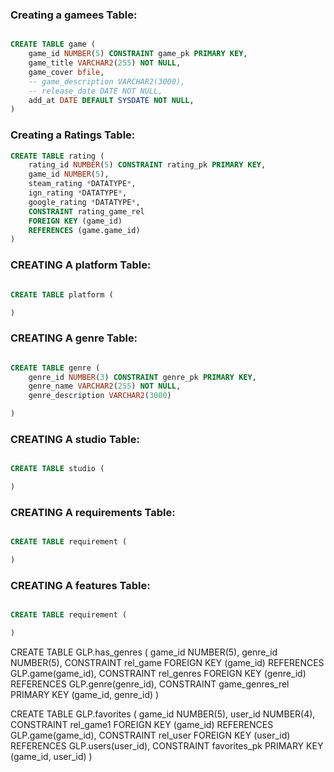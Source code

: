 ### Creating a gamees Table:

```sql

CREATE TABLE game (
    game_id NUMBER(5) CONSTRAINT game_pk PRIMARY KEY,
    game_title VARCHAR2(255) NOT NULL,
    game_cover bfile,
    -- game_description VARCHAR2(3000),
    -- release_date DATE NOT NULL,
    add_at DATE DEFAULT SYSDATE NOT NULL,
)

```

### Creating a Ratings Table:

```sql
CREATE TABLE rating (
    rating_id NUMBER(5) CONSTRAINT rating_pk PRIMARY KEY,
    game_id NUMBER(5),
    steam_rating *DATATYPE*,
    ign_rating *DATATYPE*,
    google_rating *DATATYPE*,
    CONSTRAINT rating_game_rel
    FOREIGN KEY (game_id)
    REFERENCES (game.game_id)
)

```

### CREATING A platform Table:

```sql

CREATE TABLE platform (

)

```

### CREATING A genre Table:

```sql

CREATE TABLE genre (
    genre_id NUMBER(3) CONSTRAINT genre_pk PRIMARY KEY,
    genre_name VARCHAR2(255) NOT NULL,
    genre_description VARCHAR2(3000)

)

```

### CREATING A studio Table:

```sql

CREATE TABLE studio (

)

```

### CREATING A requirements Table:

```sql

CREATE TABLE requirement (

)

```

### CREATING A features Table:

```sql

CREATE TABLE requirement (

)

```

CREATE TABLE GLP.has_genres (
game_id NUMBER(5),
genre_id NUMBER(5),
CONSTRAINT rel_game FOREIGN KEY (game_id)
REFERENCES GLP.game(game_id),
CONSTRAINT rel_genres FOREIGN KEY (genre_id)
REFERENCES GLP.genre(genre_id),
CONSTRAINT game_genres_rel PRIMARY KEY (game_id, genre_id)
)

CREATE TABLE GLP.favorites (
game_id NUMBER(5),
user_id NUMBER(4),
CONSTRAINT rel_game1 FOREIGN KEY (game_id)
REFERENCES GLP.game(game_id),
CONSTRAINT rel_user FOREIGN KEY (user_id)
REFERENCES GLP.users(user_id),
CONSTRAINT favorites_pk PRIMARY KEY (game_id, user_id)
)
